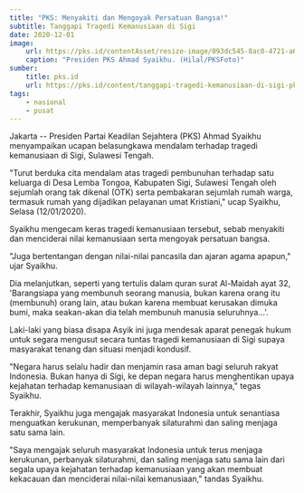 ```yaml
---
title: "PKS: Menyakiti dan Mengoyak Persatuan Bangsa!"
subtitle: Tanggapi Tragedi Kemanusiaan di Sigi
date: 2020-12-01
image: 
    url: https://pks.id/contentAsset/resize-image/093dc545-8ac0-4721-a61e-10447cda1182/image/?byInode=true&h=768
    caption: "Presiden PKS Ahmad Syaikhu. (Hilal/PKSFoto)"
sumber: 
    title: pks.id
    url: https://pks.id/content/tanggapi-tragedi-kemanusiaan-di-sigi-pks-menyakiti-dan-mengoyak-persatuan-bangsa
tags:
    - nasional
    - pusat
---
```


Jakarta -- Presiden Partai Keadilan Sejahtera (PKS) Ahmad Syaikhu menyampaikan ucapan belasungkawa mendalam terhadap tragedi kemanusiaan di Sigi, Sulawesi Tengah.

"Turut berduka cita mendalam atas tragedi pembunuhan terhadap satu keluarga di Desa Lemba Tongoa, Kabupaten Sigi, Sulawesi Tengah oleh sejumlah orang tak dikenal (OTK) serta pembakaran sejumlah rumah warga, termasuk rumah yang dijadikan pelayanan umat Kristiani," ucap Syaikhu, Selasa (12/01/2020).

Syaikhu mengecam keras tragedi kemanusiaan tersebut, sebab menyakiti dan menciderai nilai kemanusiaan serta mengoyak persatuan bangsa.

"Juga bertentangan dengan nilai-nilai pancasila dan ajaran agama apapun," ujar Syaikhu.

Dia melanjutkan, seperti yang tertulis dalam quran surat Al-Maidah ayat 32, 'Barangsiapa yang membunuh seorang manusia, bukan karena orang itu (membunuh) orang lain, atau bukan karena membuat kerusakan dimuka bumi, maka seakan-akan dia telah membunuh manusia seluruhnya...'.

Laki-laki yang biasa disapa Asyik ini juga mendesak aparat penegak hukum untuk segara mengusut secara tuntas tragedi kemanusiaan di Sigi supaya masyarakat tenang dan situasi menjadi kondusif.

"Negara harus selalu hadir dan menjamin rasa aman bagi seluruh rakyat Indonesia. Bukan hanya di Sigi, ke depan negara harus menghentikan upaya kejahatan terhadap kemanusiaan di wilayah-wilayah lainnya," tegas Syaikhu.

Terakhir, Syaikhu juga mengajak masyarakat Indonesia untuk senantiasa menguatkan kerukunan, memperbanyak silaturahmi dan saling menjaga satu sama lain.

"Saya mengajak seluruh masyarakat Indonesia untuk terus menjaga kerukunan, perbanyak silaturahmi, dan saling menjaga satu sama lain dari segala upaya kejahatan terhadap kemanusiaan yang akan membuat kekacauan dan menciderai nilai-nilai kemanusiaan," tandas Syaikhu.